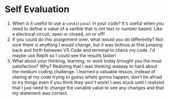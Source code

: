 # Self Evaluation

1. When is it useful to use a `conditional` in your code?
    It's useful when you need to define a value of a varible that is not text or number based. Like a electrical circuit, open or closed, on or off!
1. If you could do this assignment over, what would you do differently?
    Not sure there is anything I would change, but it was tedious at first jumping back and forth between VS Code and terminal to check my code. I'd maybe use Replit so I could see the results faster!
1. What about your thinking, learning, or work today brought you the most satisfaction? Why?
    Realizing that I was thinking waaaay to hard about the medium coding challenge. I learned a valuable lesson, instead of staring at my code trying to guess whats gonna happen, don't be afriad to try things even if you think they won't work! I was stuck until I realized that I just need to change the variable value to see any changes and that my statement was correct.
